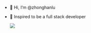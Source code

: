 - 👋 Hi, I’m @zhonghanlu
- 👀 Inspired to be a full stack developer </br>
 
    ![](https://komarev.com/ghpvc/?username=your-github-username)
